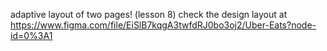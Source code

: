 adaptive layout of two pages! (lesson 8)
check the design layout at https://www.figma.com/file/EiSlB7kqgA3twfdRJ0bo3oj2/Uber-Eats?node-id=0%3A1
